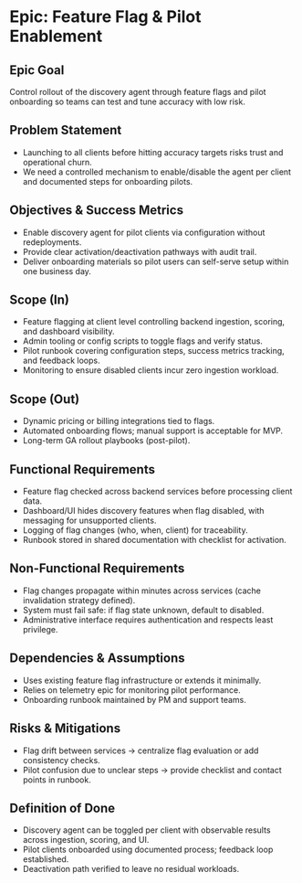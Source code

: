 # Epic: Feature Flag & Pilot Enablement

## Epic Goal
Control rollout of the discovery agent through feature flags and pilot onboarding so teams can test and tune accuracy with low risk.

## Problem Statement
- Launching to all clients before hitting accuracy targets risks trust and operational churn.
- We need a controlled mechanism to enable/disable the agent per client and documented steps for onboarding pilots.

## Objectives & Success Metrics
- Enable discovery agent for pilot clients via configuration without redeployments.
- Provide clear activation/deactivation pathways with audit trail.
- Deliver onboarding materials so pilot users can self-serve setup within one business day.

## Scope (In)
- Feature flagging at client level controlling backend ingestion, scoring, and dashboard visibility.
- Admin tooling or config scripts to toggle flags and verify status.
- Pilot runbook covering configuration steps, success metrics tracking, and feedback loops.
- Monitoring to ensure disabled clients incur zero ingestion workload.

## Scope (Out)
- Dynamic pricing or billing integrations tied to flags.
- Automated onboarding flows; manual support is acceptable for MVP.
- Long-term GA rollout playbooks (post-pilot).

## Functional Requirements
- Feature flag checked across backend services before processing client data.
- Dashboard/UI hides discovery features when flag disabled, with messaging for unsupported clients.
- Logging of flag changes (who, when, client) for traceability.
- Runbook stored in shared documentation with checklist for activation.

## Non-Functional Requirements
- Flag changes propagate within minutes across services (cache invalidation strategy defined).
- System must fail safe: if flag state unknown, default to disabled.
- Administrative interface requires authentication and respects least privilege.

## Dependencies & Assumptions
- Uses existing feature flag infrastructure or extends it minimally.
- Relies on telemetry epic for monitoring pilot performance.
- Onboarding runbook maintained by PM and support teams.

## Risks & Mitigations
- Flag drift between services → centralize flag evaluation or add consistency checks.
- Pilot confusion due to unclear steps → provide checklist and contact points in runbook.

## Definition of Done
- Discovery agent can be toggled per client with observable results across ingestion, scoring, and UI.
- Pilot clients onboarded using documented process; feedback loop established.
- Deactivation path verified to leave no residual workloads.
